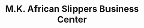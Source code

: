 ---
title: "M.K. African Slippers Business Center"
url: /gbarnga/m-k-african-slippers-business-center/
shop: Schuhe
---